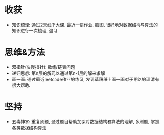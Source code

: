 # 收获
  - 知识梳理: 通过2天线下大课, 最近一周作业, 脑图, 很好地对数据结构与算法的知识进行一次梳理, 温习

# 思维&方法
  - 双指针(快慢指针): 数组/链表问题
  - 递归思想: 第n层的解可以通过第n-1层的解来求解
  - 画一画: 通过最近leetcode作业的练习, 发现草稿纸上画一画对于思路的理清有很大帮助.

# 坚持
  - 五毒神掌: 重复刷题, 通过题目帮助加深对数据结构和算法的理解, 多刷题, 掌握各类数据结构算法
